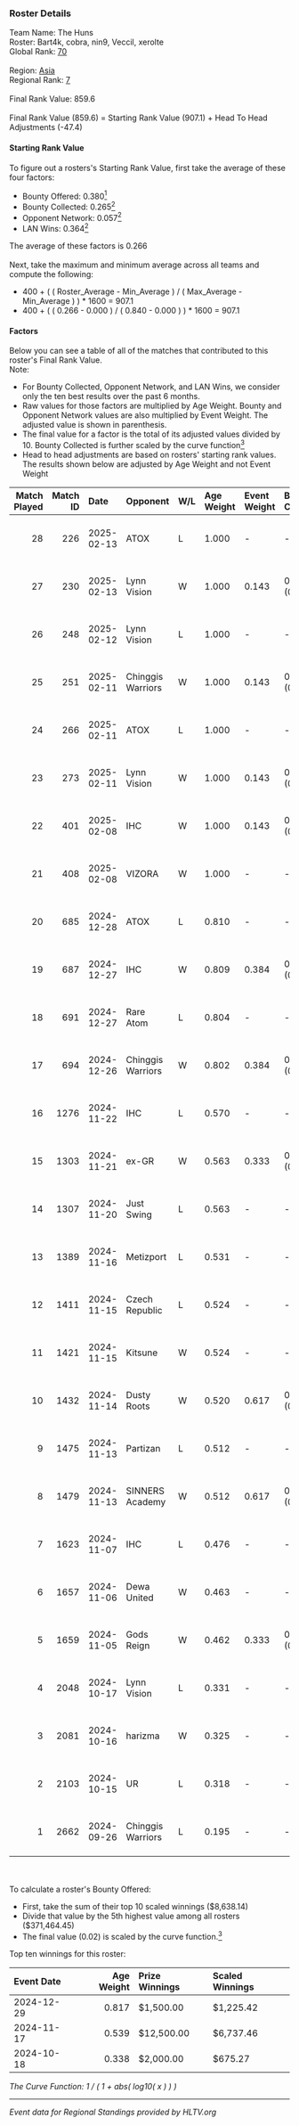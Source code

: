 ### Roster Details<br />
Team Name: The Huns<br />
Roster: Bart4k, cobra, nin9, Veccil, xerolte<br />
Global Rank: [70](../../standings_global_2025_02_24.md)<br />
<br />
Region: [Asia]( ../../standings_asia_2025_02_24.md)<br />
Regional Rank: [7]( ../../standings_asia_2025_02_24.md)<br />
<br />
Final Rank Value:  859.6<br />
<br />
Final Rank Value (859.6) = Starting Rank Value (907.1) + Head To Head Adjustments (-47.4)<br />

#### Starting Rank Value<br />
To figure out a rosters's Starting Rank Value, first take the average of these four factors:<br />
- Bounty Offered: 0.380[<sup>1</sup>](#table2)
- Bounty Collected: 0.265[<sup>2</sup>](#table1)
- Opponent Network: 0.057[<sup>2</sup>](#table1)
- LAN Wins: 0.364[<sup>2</sup>](#table1)

The average of these factors is 0.266<br />
<br />
Next, take the maximum and minimum average across all teams and compute the following:<br />
- 400 + ( ( Roster_Average - Min_Average ) / ( Max_Average - Min_Average ) ) * 1600 = 907.1
- 400 + ( ( 0.266 - 0.000 ) / ( 0.840 - 0.000 ) ) * 1600 = 907.1


#### Factors<br />
Below you can see a table of all of the matches that contributed to this roster's Final Rank Value.<br />
Note:<br />

- For Bounty Collected, Opponent Network, and LAN Wins, we consider only the ten best results over the past 6 months.
- Raw values for those factors are multiplied by Age Weight. Bounty and Opponent Network values are also multiplied by Event Weight. The adjusted value is shown in parenthesis.
- The final value for a factor is the total of its adjusted values divided by 10. Bounty Collected is further scaled by the curve function[<sup>3</sup>](#curveFunction)
- Head to head adjustments are based on rosters' starting rank values. The results shown below are adjusted by Age Weight and not Event Weight
<span id="table1"></span><br />


| Match Played | Match ID | Date       | Opponent          | W/L | Age Weight | Event Weight | Bounty Collected | Opponent Network | LAN Wins  | H2H Adj. | Roster                                  |
| -: | -: | :- | :- | :- | :- | :- | :- | :- | :- | -: | :- |
|           28 |      226 | 2025-02-13 | ATOX              | L   | 1.000      | -            | -                | -                | -         |    -9.12 | Bart4k, cobra, nin9, Veccil, xerolte    |
|           27 |      230 | 2025-02-13 | Lynn Vision       | W   | 1.000      | 0.143        | 0.011 (0.002)    | 0.341 (0.049)    | 0 (0.000) |    15.26 | Bart4k, cobra, nin9, Veccil, xerolte    |
|           26 |      248 | 2025-02-12 | Lynn Vision       | L   | 1.000      | -            | -                | -                | -         |   -17.34 | Bart4k, cobra, nin9, Veccil, xerolte    |
|           25 |      251 | 2025-02-11 | Chinggis Warriors | W   | 1.000      | 0.143        | 0.015 (0.002)    | 0.374 (0.053)    | 0 (0.000) |    10.58 | Bart4k, cobra, nin9, Veccil, xerolte    |
|           24 |      266 | 2025-02-11 | ATOX              | L   | 1.000      | -            | -                | -                | -         |    -9.01 | Bart4k, cobra, nin9, Veccil, xerolte    |
|           23 |      273 | 2025-02-11 | Lynn Vision       | W   | 1.000      | 0.143        | 0.011 (0.002)    | 0.341 (0.049)    | 0 (0.000) |    13.04 | Bart4k, cobra, nin9, Veccil, xerolte    |
|           22 |      401 | 2025-02-08 | IHC               | W   | 1.000      | 0.143        | 0.002 (0.000)    | 0.203 (0.029)    | 0 (0.000) |     8.70 | Bart4k, cobra, nin9, Veccil, xerolte    |
|           21 |      408 | 2025-02-08 | VIZORA            | W   | 1.000      | -            | -                | -                | 0 (0.000) |     2.38 | Bart4k, cobra, nin9, Veccil, xerolte    |
|           20 |      685 | 2024-12-28 | ATOX              | L   | 0.810      | -            | -                | -                | -         |    -7.91 | Bart4k, cobra, nin9, Veccil, xerolte    |
|           19 |      687 | 2024-12-27 | IHC               | W   | 0.809      | 0.384        | 0.002 (0.001)    | 0.203 (0.063)    | 1 (0.809) |     7.22 | Bart4k, cobra, nin9, Veccil, xerolte    |
|           18 |      691 | 2024-12-27 | Rare Atom         | L   | 0.804      | -            | -                | -                | -         |   -12.01 | Bart4k, cobra, nin9, Veccil, xerolte    |
|           17 |      694 | 2024-12-26 | Chinggis Warriors | W   | 0.802      | 0.384        | 0.015 (0.005)    | 0.374 (0.115)    | 1 (0.802) |     8.31 | Bart4k, cobra, nin9, Veccil, xerolte    |
|           16 |     1276 | 2024-11-22 | IHC               | L   | 0.570      | -            | -                | -                | -         |   -13.24 | Bart4k, cobra, nin9, Wonderzce, xerolte |
|           15 |     1303 | 2024-11-21 | ex-GR             | W   | 0.563      | 0.333        | 0.011 (0.002)    | 0.076 (0.014)    | -         |     4.90 | Bart4k, cobra, nin9, Wonderzce, xerolte |
|           14 |     1307 | 2024-11-20 | Just Swing        | L   | 0.563      | -            | -                | -                | -         |   -13.49 | Bart4k, cobra, nin9, Wonderzce, xerolte |
|           13 |     1389 | 2024-11-16 | Metizport         | L   | 0.531      | -            | -                | -                | -         |    -4.42 | Bart4k, cobra, nin9, Wonderzce, xerolte |
|           12 |     1411 | 2024-11-15 | Czech Republic    | L   | 0.524      | -            | -                | -                | -         |   -13.49 | Bart4k, cobra, nin9, Wonderzce, xerolte |
|           11 |     1421 | 2024-11-15 | Kitsune           | W   | 0.524      | -            | -                | -                | 1 (0.524) |     0.96 | Bart4k, cobra, nin9, Wonderzce, xerolte |
|           10 |     1432 | 2024-11-14 | Dusty Roots       | W   | 0.520      | 0.617        | 0.008 (0.003)    | 0.420 (0.135)    | 1 (0.520) |     5.14 | Bart4k, cobra, nin9, Wonderzce, xerolte |
|            9 |     1475 | 2024-11-13 | Partizan          | L   | 0.512      | -            | -                | -                | -         |    -4.21 | Bart4k, cobra, nin9, Wonderzce, xerolte |
|            8 |     1479 | 2024-11-13 | SINNERS Academy   | W   | 0.512      | 0.617        | 0.001 (0.000)    | 0.062 (0.020)    | 1 (0.512) |     4.53 | Bart4k, cobra, nin9, Wonderzce, xerolte |
|            7 |     1623 | 2024-11-07 | IHC               | L   | 0.476      | -            | -                | -                | -         |   -11.89 | Bart4k, cobra, nin9, Wonderzce, xerolte |
|            6 |     1657 | 2024-11-06 | Dewa United       | W   | 0.463      | -            | -                | -                | -         |     0.91 | Bart4k, cobra, nin9, Wonderzce, xerolte |
|            5 |     1659 | 2024-11-05 | Gods Reign        | W   | 0.462      | 0.333        | 0.005 (0.001)    | 0.248 (0.038)    | -         |     3.39 | Bart4k, cobra, nin9, Wonderzce, xerolte |
|            4 |     2048 | 2024-10-17 | Lynn Vision       | L   | 0.331      | -            | -                | -                | -         |    -6.46 | Bart4k, cobra, nin9, Wonderzce, xerolte |
|            3 |     2081 | 2024-10-16 | harizma           | W   | 0.325      | -            | -                | -                | -         |     2.09 | Bart4k, cobra, nin9, Wonderzce, xerolte |
|            2 |     2103 | 2024-10-15 | UR                | L   | 0.318      | -            | -                | -                | -         |    -8.07 | Bart4k, cobra, nin9, Wonderzce, xerolte |
|            1 |     2662 | 2024-09-26 | Chinggis Warriors | L   | 0.195      | -            | -                | -                | -         |    -4.21 | Bart4k, cobra, ncl, nin9, Wonderzce     |

<br />
<span id="table2"></span><br />
To calculate a roster's Bounty Offered:<br />

- First, take the sum of their top 10 scaled winnings ($8,638.14)
- Divide that value by the 5th highest value among all rosters ($371,464.45)
- The final value (0.02) is scaled by the curve function.[<sup>3</sup>](#curveFunction)

Top ten winnings for this roster:<br />

| Event Date | Age Weight | Prize Winnings | Scaled Winnings |
| :- | -: | :- | :- |
| 2024-12-29 |      0.817 | $1,500.00      | $1,225.42       |
| 2024-11-17 |      0.539 | $12,500.00     | $6,737.46       |
| 2024-10-18 |      0.338 | $2,000.00      | $675.27         |


<span id="curveFunction"></span>_The Curve Function: 1 / ( 1 + abs( log10( x ) ) )_<br />

---
_Event data for Regional Standings provided by HLTV.org_<br />
